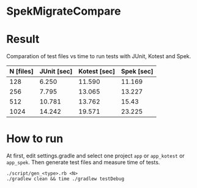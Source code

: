 # SpekMigrateCompare

# Result

Comparation of test files vs time to run tests with JUnit, Kotest and Spek.

| N [files] | JUnit [sec] | Kotest [sec] | Spek [sec] |
|-----------|-------------|--------------|------------|
| 128       | 6.250       | 11.590       | 11.169     |
| 256       | 7.795       | 13.065       | 13.227     |
| 512       | 10.781      | 13.762       | 15.43      |
| 1024      | 14.242      | 19.571       | 23.225     |


# How to run

At first, edit settings.gradle and select one project `app` or `app_kotest` or `app_spek`.
Then generate test files and measure time of tests.

```shell
./script/gen_<type>.rb <N>
./gradlew clean && time ./gradlew testDebug
```